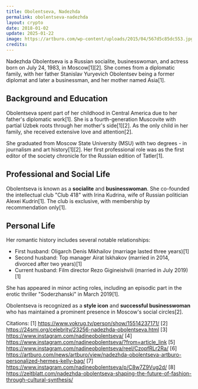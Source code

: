 ```yaml
---
title: Obolentseva, Nadezhda
permalink: obolentseva-nadezhda
layout: crypto
date: 2018-01-02
update: 2025-01-22
image: https://artburo.com/wp-content/uploads/2015/04/567d5c85dc553.jpg
credits:
---
```


Nadezhda Obolentseva is a Russian socialite, businesswoman, and actress born on July 24, 1983, in Moscow[1][2]. She comes from a diplomatic family, with her father Stanislav Yuryevich Obolentsev being a former diplomat and later a businessman, and her mother named Asia[1].

## Background and Education

Obolentseva spent part of her childhood in Central America due to her father's diplomatic work[1]. She is a fourth-generation Muscovite with partial Uzbek roots through her mother's side[1][2]. As the only child in her family, she received extensive love and attention[2].

She graduated from Moscow State University (MSU) with two degrees - in journalism and art history[1][2]. Her first professional role was as the first editor of the society chronicle for the Russian edition of Tatler[1].

## Professional and Social Life

Obolentseva is known as a **socialite** and **businesswoman**. She co-founded the intellectual club "Club 418" with Irina Kudrina, wife of Russian politician Alexei Kudrin[1]. The club is exclusive, with membership by recommendation only[1].

## Personal Life

Her romantic history includes several notable relationships:
- First husband: Oligarch Denis Mikhailov (marriage lasted three years)[1]
- Second husband: Top manager Airat Iskhakov (married in 2014, divorced after two years)[1]
- Current husband: Film director Rezо Gigineishvili (married in July 2019)[1]

She has appeared in minor acting roles, including an episodic part in the erotic thriller "Soderzhanski" in March 2019[1].

Obolentseva is recognized as a **style icon** and **successful businesswoman** who has maintained a prominent presence in Moscow's social circles[2].

Citations:
[1] https://www.vokrug.tv/person/show/15514237171/
[2] https://24smi.org/celebrity/23256-nadezhda-obolentseva.html
[3] https://www.instagram.com/nadineobolentseva/
[4] https://www.instagram.com/nadineobolentseva/?from=article_link
[5] https://www.instagram.com/nadineobolentseva/reel/CzopfRLr2Ra/
[6] https://artburo.com/news/artburo/view/nadezhda-obolentseva-artburo-personalized-hermes-kelly-bag/
[7] https://www.instagram.com/nadineobolentseva/p/C8w7Z9Vug2d/
[8] https://zeitblatt.com/nadezhda-obolentseva-shaping-the-future-of-fashion-through-cultural-synthesis/
